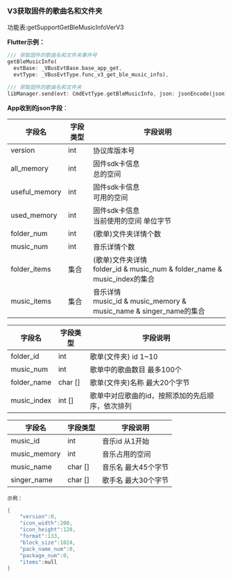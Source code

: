 ### V3获取固件的歌曲名和文件夹


功能表:getSupportGetBleMusicInfoVerV3

**Flutter示例：**

```dart
/// 获取固件的歌曲名和文件夹事件号
getBleMusicInfo(
  evtBase: _VBusEvtBase.base_app_get,
  evtType: _VBusEvtType.func_v3_get_ble_music_info),

/// 获取固件的歌曲名和文件夹
libManager.send(evt: CmdEvtType.getBleMusicInfo, json: jsonEncode(json));
```



**App收到的json字段**：

| 字段名        | 字段类型 | 字段说明                                                     |
| ------------- | -------- | ------------------------------------------------------------ |
| version       | int      | 协议库版本号                                                 |
| all_memory    | int      | 固件sdk卡信息<br />总的空间                                  |
| useful_memory | int      | 固件sdk卡信息<br />可用的空间                                |
| used_memory   | int      | 固件sdk卡信息<br />当前使用的空间 单位字节                   |
| folder_num    | int      | (歌单)文件夹详情个数                                         |
| music_num     | int      | 音乐详情个数                                                 |
| folder_items  | 集合     | (歌单)文件夹详情<br />folder_id & music_num & folder_name & music_index的集合 |
| music_items   | 集合     | 音乐详情<br />music_id & music_memory & music_name & singer_name的集合 |

| 字段名      | 字段类型 | 字段说明                                         |
| ----------- | -------- | ------------------------------------------------ |
| folder_id   | int      | 歌单(文件夹) id 1~10                             |
| music_num   | int      | 歌单中的歌曲数目 最多100个                       |
| folder_name | char []  | 歌单(文件夹)名称 最大20个字节                    |
| music_index | int []   | 歌单中对应歌曲的id，按照添加的先后顺序，依次排列 |

| 字段名       | 字段类型 | 字段说明            |
| ------------ | -------- | ------------------- |
| music_id     | int      | 音乐id 从1开始      |
| music_memory | int      | 音乐占用的空间      |
| music_name   | char []  | 音乐名 最大45个字节 |
| singer_name  | char []  | 歌手名 最大30个字节 |

`示例：`

```c
{
    "version":0,
    "icon_width":200,
    "icon_height":120,
    "format":133,
    "block_size":1024,
    "pack_name_num":0,
    "package_num":0,
    "items":null
}
```
